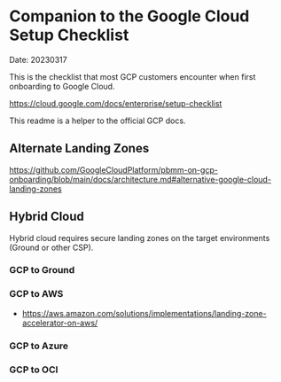 # Companion to the Google Cloud Setup Checklist
Date: 20230317

This is the checklist that most GCP customers encounter when first onboarding to Google Cloud.

https://cloud.google.com/docs/enterprise/setup-checklist

This readme is a helper to the official GCP docs.


## Alternate Landing Zones
https://github.com/GoogleCloudPlatform/pbmm-on-gcp-onboarding/blob/main/docs/architecture.md#alternative-google-cloud-landing-zones


## Hybrid Cloud
Hybrid cloud requires secure landing zones on the target environments (Ground or other CSP).

### GCP to Ground
### GCP to AWS
- https://aws.amazon.com/solutions/implementations/landing-zone-accelerator-on-aws/
### GCP to Azure
### GCP to OCI
